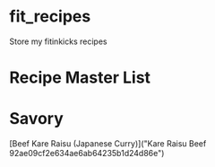 # fit_recipes
Store my fitinkicks recipes

# Recipe Master List 

# Savory 
[Beef Kare Raisu (Japanese Curry)]("Kare Raisu Beef 92ae09cf2e634ae6ab64235b1d24d86e")
